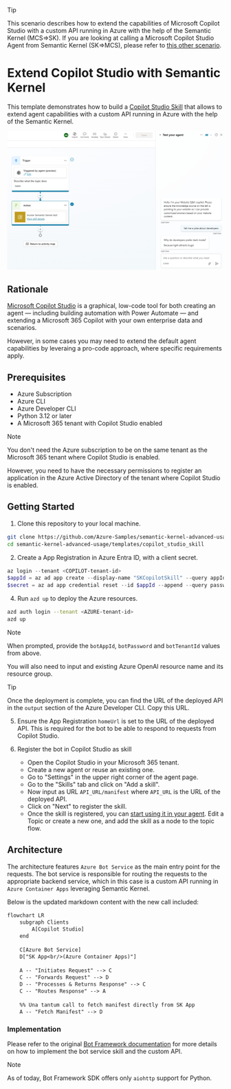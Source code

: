 > [!TIP]
> This scenario describes how to extend the capabilities of Microsoft Copilot Studio with a custom API running in Azure with the help of the Semantic Kernel (MCS=>SK).
> If you are looking at calling a Microsoft Copilot Studio Agent from Semantic Kernel (SK=>MCS), please refer to [this other scenario](../copilot_studio-agent/README.md).

# Extend Copilot Studio with Semantic Kernel

This template demonstrates how to build a [Copilot Studio Skill](https://learn.microsoft.com/en-us/microsoft-copilot-studio/configuration-add-skills#troubleshoot-errors-during-skill-registration) that allows to extend agent capabilities with a custom API running in Azure with the help of the Semantic Kernel.

![Copilot Studio using the Semantic Kernel skill within a topic](image.png)

## Rationale

[Microsoft Copilot Studio](https://learn.microsoft.com/en-us/microsoft-copilot-studio/fundamentals-what-is-copilot-studio) is a graphical, low-code tool for both creating an agent — including building automation with Power Automate — and extending a Microsoft 365 Copilot with your own enterprise data and scenarios.

However, in some cases you may need to extend the default agent capabilities by leveraing a pro-code approach, where specific requirements apply.

## Prerequisites

- Azure Subscription
- Azure CLI
- Azure Developer CLI
- Python 3.12 or later
- A Microsoft 365 tenant with Copilot Studio enabled

> [!NOTE]
> You don't need the Azure subscription to be on the same tenant as the Microsoft 365 tenant where Copilot Studio is enabled.
>
> However, you need to have the necessary permissions to register an application in the Azure Active Directory of the tenant where Copilot Studio is enabled.

## Getting Started

1. Clone this repository to your local machine.

```bash
git clone https://github.com/Azure-Samples/semantic-kernel-advanced-usage
cd semantic-kernel-advanced-usage/templates/copilot_studio_skill
```

2. Create a App Registration in Azure Entra ID, with a client secret.

```powershell
az login --tenant <COPILOT-tenant-id>
$appId = az ad app create --display-name "SKCopilotSkill" --query appId -o tsv
$secret = az ad app credential reset --id $appId --append --query password -o tsv
```

4. Run `azd up` to deploy the Azure resources.

```bash
azd auth login --tenant <AZURE-tenant-id>
azd up
```

> [!NOTE]
> When prompted, provide the `botAppId`, `botPassword` and `botTenantId` values from above.
>
> You will also need to input and existing Azure OpenAI resource name and its resource group.

> [!TIP]
> Once the deployment is complete, you can find the URL of the deployed API in the `output` section of the Azure Developer CLI. Copy this URL.

5. Ensure the App Registration `homeUrl` is set to the URL of the deployed API. This is required for the bot to be able to respond to requests from Copilot Studio.

6. Register the bot in Copilot Studio as skill

   - Open the Copilot Studio in your Microsoft 365 tenant.
   - Create a new agent or reuse an existing one.
   - Go to "Settings" in the upper right corner of the agent page.
   - Go to the "Skills" tab and click on "Add a skill".
   - Now input as URL `API_URL/manifest` where `API_URL` is the URL of the deployed API.
   - Click on "Next" to register the skill.
   - Once the skill is registered, you can [start using it in your agent](https://learn.microsoft.com/en-us/microsoft-copilot-studio/advanced-use-skills). Edit a Topic or create a new one, and add the skill as a node to the topic flow.

## Architecture

The architecture features `Azure Bot Service` as the main entry point for the requests. The bot service is responsible for routing the requests to the appropriate backend service, which in this case is a custom API running in `Azure Container Apps` leveraging Semantic Kernel.

Below is the updated markdown content with the new call included:

```mermaid
flowchart LR
    subgraph Clients
        A[Copilot Studio]
    end

    C[Azure Bot Service]
    D["SK App<br/>(Azure Container Apps)"]

    A -- "Initiates Request" --> C
    C -- "Forwards Request" --> D
    D -- "Processes & Returns Response" --> C
    C -- "Routes Response" --> A

    %% Una tantum call to fetch manifest directly from SK App
    A -- "Fetch Manifest" --> D
```

### Implementation

Please refer to the original [Bot Framework documentation](https://learn.microsoft.com/en-us/azure/bot-service/skill-implement-skill?view=azure-bot-service-4.0&tabs=python) for more details on how to implement the bot service skill and the custom API.

> [!NOTE]
> As of today, Bot Framework SDK offers only `aiohttp` support for Python.
